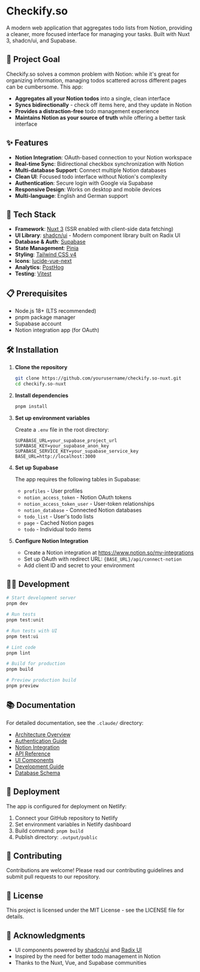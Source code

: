 # Checkify.so

A modern web application that aggregates todo lists from Notion, providing a cleaner, more focused interface for managing your tasks. Built with Nuxt 3, shadcn/ui, and Supabase.

## 🎯 Project Goal

Checkify.so solves a common problem with Notion: while it's great for organizing information, managing todos scattered across different pages can be cumbersome. This app:

- **Aggregates all your Notion todos** into a single, clean interface
- **Syncs bidirectionally** - check off items here, and they update in Notion
- **Provides a distraction-free** todo management experience
- **Maintains Notion as your source of truth** while offering a better task interface

## ✨ Features

- **Notion Integration**: OAuth-based connection to your Notion workspace
- **Real-time Sync**: Bidirectional checkbox synchronization with Notion
- **Multi-database Support**: Connect multiple Notion databases
- **Clean UI**: Focused todo interface without Notion's complexity
- **Authentication**: Secure login with Google via Supabase
- **Responsive Design**: Works on desktop and mobile devices
- **Multi-language**: English and German support

## 🚀 Tech Stack

- **Framework**: [Nuxt 3](https://nuxt.com/) (SSR enabled with client-side data fetching)
- **UI Library**: [shadcn/ui](https://ui.shadcn.com/) - Modern component library built on Radix UI
- **Database & Auth**: [Supabase](https://supabase.com/)
- **State Management**: [Pinia](https://pinia.vuejs.org/)
- **Styling**: [Tailwind CSS v4](https://tailwindcss.com/)
- **Icons**: [lucide-vue-next](https://lucide.dev/)
- **Analytics**: [PostHog](https://posthog.com/)
- **Testing**: [Vitest](https://vitest.dev/)

## 📋 Prerequisites

- Node.js 18+ (LTS recommended)
- pnpm package manager
- Supabase account
- Notion integration app (for OAuth)

## 🛠️ Installation

1. **Clone the repository**
   ```bash
   git clone https://github.com/yourusername/checkify.so-nuxt.git
   cd checkify.so-nuxt
   ```

2. **Install dependencies**
   ```bash
   pnpm install
   ```

3. **Set up environment variables**
   
   Create a `.env` file in the root directory:
   ```env
   SUPABASE_URL=your_supabase_project_url
   SUPABASE_KEY=your_supabase_anon_key
   SUPABASE_SERVICE_KEY=your_supabase_service_key
   BASE_URL=http://localhost:3000
   ```

4. **Set up Supabase**
   
   The app requires the following tables in Supabase:
   - `profiles` - User profiles
   - `notion_access_token` - Notion OAuth tokens
   - `notion_access_token_user` - User-token relationships
   - `notion_database` - Connected Notion databases
   - `todo_list` - User's todo lists
   - `page` - Cached Notion pages
   - `todo` - Individual todo items

5. **Configure Notion Integration**
   
   - Create a Notion integration at https://www.notion.so/my-integrations
   - Set up OAuth with redirect URL: `{BASE_URL}/api/connect-notion`
   - Add client ID and secret to your environment

## 🏃‍♂️ Development

```bash
# Start development server
pnpm dev

# Run tests
pnpm test:unit

# Run tests with UI
pnpm test:ui

# Lint code
pnpm lint

# Build for production
pnpm build

# Preview production build
pnpm preview
```

## 📚 Documentation

For detailed documentation, see the `.claude/` directory:

- [Architecture Overview](.claude/architecture.md)
- [Authentication Guide](.claude/authentication.md)
- [Notion Integration](.claude/notion-integration.md)
- [API Reference](.claude/api-reference.md)
- [UI Components](.claude/ui-components.md)
- [Development Guide](.claude/development.md)
- [Database Schema](.claude/database-schema.md)

## 🚢 Deployment

The app is configured for deployment on Netlify:

1. Connect your GitHub repository to Netlify
2. Set environment variables in Netlify dashboard
3. Build command: `pnpm build`
4. Publish directory: `.output/public`

## 🤝 Contributing

Contributions are welcome! Please read our contributing guidelines and submit pull requests to our repository.

## 📄 License

This project is licensed under the MIT License - see the LICENSE file for details.

## 🙏 Acknowledgments

- UI components powered by [shadcn/ui](https://ui.shadcn.com/) and [Radix UI](https://www.radix-ui.com/)
- Inspired by the need for better todo management in Notion
- Thanks to the Nuxt, Vue, and Supabase communities